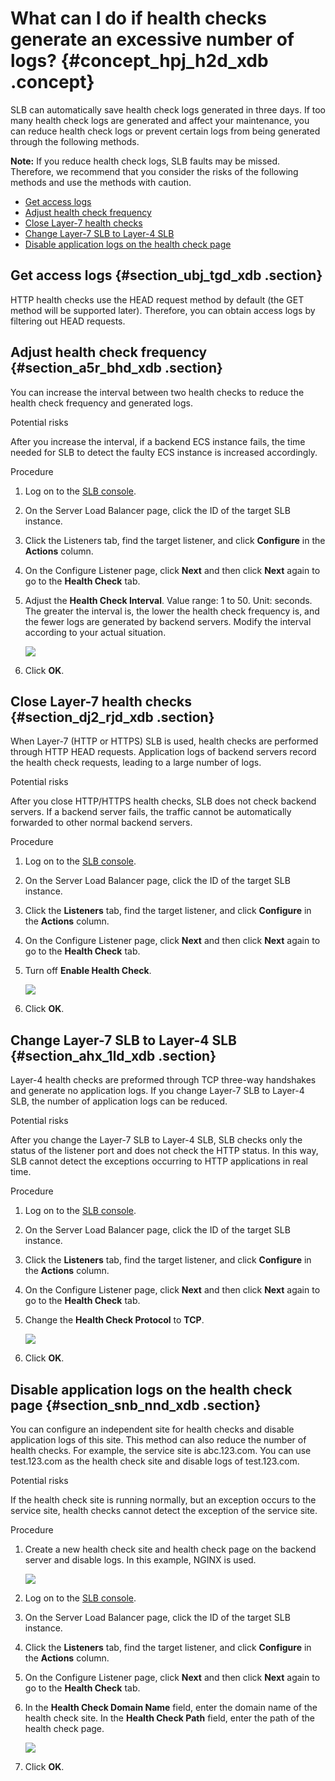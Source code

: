 # What can I do if health checks generate an excessive number of logs? {#concept_hpj_h2d_xdb .concept}

SLB can automatically save health check logs generated in three days. If too many health check logs are generated and affect your maintenance, you can reduce health check logs or prevent certain logs from being generated through the following methods.

**Note:** If you reduce health check logs, SLB faults may be missed. Therefore, we recommend that you consider the risks of the following methods and use the methods with caution.

-   [Get access logs](#section_ubj_tgd_xdb)
-   [Adjust health check frequency](#section_a5r_bhd_xdb)
-   [Close Layer-7 health checks](#section_dj2_rjd_xdb)
-   [Change Layer-7 SLB to Layer-4 SLB](#section_ahx_1ld_xdb)
-   [Disable application logs on the health check page](#section_snb_nnd_xdb)

## Get access logs {#section_ubj_tgd_xdb .section}

HTTP health checks use the HEAD request method by default \(the GET method will be supported later\). Therefore, you can obtain access logs by filtering out HEAD requests.

## Adjust health check frequency {#section_a5r_bhd_xdb .section}

You can increase the interval between two health checks to reduce the health check frequency and generated logs.

Potential risks

After you increase the interval, if a backend ECS instance fails, the time needed for SLB to detect the faulty ECS instance is increased accordingly.

Procedure

1.  Log on to the [SLB console](https://partners-intl.aliyun.com/login-required#/slb).
2.  On the Server Load Balancer page, click the ID of the target SLB instance.
3.  Click the Listeners tab, find the target listener, and click **Configure** in the **Actions** column.
4.  On the Configure Listener page, click **Next** and then click **Next** again to go to the **Health Check** tab.
5.  Adjust the **Health Check Interval**. Value range: 1 to 50. Unit: seconds. The greater the interval is, the lower the health check frequency is, and the fewer logs are generated by backend servers. Modify the interval according to your actual situation.

    ![](http://static-aliyun-doc.oss-cn-hangzhou.aliyuncs.com/assets/img/4302/156571647213840_en-US.png)

6.  Click **OK**.

## Close Layer-7 health checks {#section_dj2_rjd_xdb .section}

When Layer-7 \(HTTP or HTTPS\) SLB is used, health checks are performed through HTTP HEAD requests. Application logs of backend servers record the health check requests, leading to a large number of logs.

Potential risks

After you close HTTP/HTTPS health checks, SLB does not check backend servers. If a backend server fails, the traffic cannot be automatically forwarded to other normal backend servers.

Procedure

1.  Log on to the [SLB console](https://partners-intl.aliyun.com/login-required#/slb).
2.  On the Server Load Balancer page, click the ID of the target SLB instance.
3.  Click the **Listeners** tab, find the target listener, and click **Configure** in the **Actions** column.
4.  On the Configure Listener page, click **Next** and then click **Next** again to go to the **Health Check** tab.
5.  Turn off **Enable Health Check**.

    ![](http://static-aliyun-doc.oss-cn-hangzhou.aliyuncs.com/assets/img/4302/156571647213841_en-US.png)

6.  Click **OK**.

## Change Layer-7 SLB to Layer-4 SLB {#section_ahx_1ld_xdb .section}

Layer-4 health checks are preformed through TCP three-way handshakes and generate no application logs. If you change Layer-7 SLB to Layer-4 SLB, the number of application logs can be reduced.

Potential risks

After you change the Layer-7 SLB to Layer-4 SLB, SLB checks only the status of the listener port and does not check the HTTP status. In this way, SLB cannot detect the exceptions occurring to HTTP applications in real time.

Procedure

1.  Log on to the [SLB console](https://partners-intl.aliyun.com/login-required#/slb).
2.  On the Server Load Balancer page, click the ID of the target SLB instance.
3.  Click the **Listeners** tab, find the target listener, and click **Configure** in the **Actions** column.
4.  On the Configure Listener page, click **Next** and then click **Next** again to go to the **Health Check** tab.
5.  Change the **Health Check Protocol** to **TCP**.

    ![](http://static-aliyun-doc.oss-cn-hangzhou.aliyuncs.com/assets/img/4302/156571647213842_en-US.png)

6.  Click **OK**.

## Disable application logs on the health check page {#section_snb_nnd_xdb .section}

You can configure an independent site for health checks and disable application logs of this site. This method can also reduce the number of health checks. For example, the service site is abc.123.com. You can use test.123.com as the health check site and disable logs of test.123.com.

Potential risks

If the health check site is running normally, but an exception occurs to the service site, health checks cannot detect the exception of the service site.

Procedure

1.  Create a new health check site and health check page on the backend server and disable logs. In this example, NGINX is used.

    ![](http://static-aliyun-doc.oss-cn-hangzhou.aliyuncs.com/assets/img/4302/15657164723405_en-US.png)

2.  Log on to the [SLB console](https://partners-intl.aliyun.com/login-required#/slb).
3.  On the Server Load Balancer page, click the ID of the target SLB instance.
4.  Click the **Listeners** tab, find the target listener, and click **Configure** in the **Actions** column.
5.  On the Configure Listener page, click **Next** and then click **Next** again to go to the **Health Check** tab.
6.  In the **Health Check Domain Name** field, enter the domain name of the health check site. In the **Health Check Path** field, enter the path of the health check page.

    ![](http://static-aliyun-doc.oss-cn-hangzhou.aliyuncs.com/assets/img/4302/156571647213845_en-US.png)

7.  Click **OK**.

